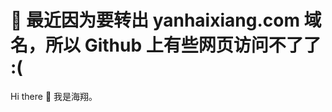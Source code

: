 # 🚧 最近因为要转出 yanhaixiang.com 域名，所以 Github 上有些网页访问不了了 :(

Hi there 👋 我是海翔。

<img src="https://upload-images.jianshu.io/upload_images/2979799-87ad21589ee06715.png" alt=""/>
